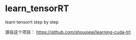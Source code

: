# learn_tensorRT
learn tensorrt step by step  

源自这个项目： https://github.com/shouxieai/learning-cuda-trt

